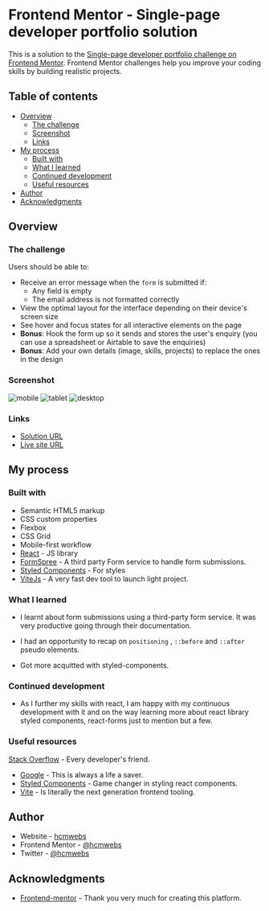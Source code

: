 # Frontend Mentor - Single-page developer portfolio solution

This is a solution to the [Single-page developer portfolio challenge on Frontend Mentor](https://www.frontendmentor.io/challenges/singlepage-developer-portfolio-bBVj2ZPi-x). Frontend Mentor challenges help you improve your coding skills by building realistic projects.

## Table of contents

- [Overview](#overview)
  - [The challenge](#the-challenge)
  - [Screenshot](#screenshot)
  - [Links](#links)
- [My process](#my-process)
  - [Built with](#built-with)
  - [What I learned](#what-i-learned)
  - [Continued development](#continued-development)
  - [Useful resources](#useful-resources)
- [Author](#author)
- [Acknowledgments](#acknowledgments)

## Overview

### The challenge

Users should be able to:

- Receive an error message when the `form` is submitted if:
  - Any field is empty
  - The email address is not formatted correctly
- View the optimal layout for the interface depending on their device's screen size
- See hover and focus states for all interactive elements on the page
- **Bonus**: Hook the form up so it sends and stores the user's enquiry (you can use a spreadsheet or Airtable to save the enquiries)
- **Bonus**: Add your own details (image, skills, projects) to replace the ones in the design

### Screenshot

![mobile](/public/Screenshots/Screenshot-mobile.png)
![tablet](/public/Screenshots/Screenshot-tablet.png)
![desktop](/public/Screenshots/Screenshot-desktop.png)

### Links

- [Solution URL](https://your-solution-url.com)
- [Live site URL](https://single-page-dev-portifolio.vercel.app/)

## My process

### Built with

- Semantic HTML5 markup
- CSS custom properties
- Flexbox
- CSS Grid
- Mobile-first workflow
- [React](https://reactjs.org/) - JS library
- [FormSpree](https://formspree.io) - A third party Form service to handle form submissions.
- [Styled Components](https://styled-components.com/) - For styles
- [ViteJs](https://styled-components.com/) - A very fast dev tool to launch light project.

### What I learned

- I learnt about form submissions using a third-party form service. It was very productive going through their documentation.

- I had an opportunity to recap on `positioning` , `::before` and `::after` pseudo elements.

- Got more acquitted with styled-components.

### Continued development

- As I further my skills with react, I am happy with my continuous development with it and on the way learning more about react library styled components, react-forms just to mention but a few.

### Useful resources

[Stack Overflow](https://stackoverflow.com/) - Every developer's friend.

- [Google](https://www.google.com) - This is always a life a saver.
- [Styled Components](https://styled-components.com/) - Game changer in styling react components.
- [Vite](https://vitejs.dev/) - Is literally the next generation frontend tooling.

## Author

- Website - [hcmwebs](https://www.hcmwebs.com)
- Frontend Mentor - [@hcmwebs](https://www.frontendmentor.io/profile/Hcmwebs)
- Twitter - [@hcmwebs](https://www.twitter.com/hcmwebs)

## Acknowledgments

- [Frontend-mentor](https://www.frontendmentor.io/) - Thank you very much for creating this platform.
